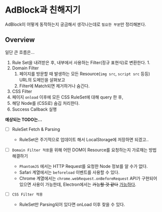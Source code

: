 # AdBlock과 친해지기

<!--일부 로직을 가져와 광고 찾아주는 CLI aka `ads-finder`을 만들어볼까 해서 고민을 해봤는데...-->

<!--사실, 사내에서 이미 작업은 진행중이고, PhantomJS로 되어있다. -->

<!--RuleSet을 별도의 파일로 관리하고 있는걸 Develop 시켜볼까 하고 AdBlock을 들여다보게 되었는데...-->

AdBlock이 어떻게 동작하는지 궁금해서 생각나는데로 `필요한 부분`만 정리해본다.

## Overview

일단 큰 흐름은...

1. Rule Set을 내려받은 후, 내부에서 사용하는 Filter(정규 표현식)로 변환한다.
    1. 
2. Domain Filter
    1. 페이지를 방문할 때 발생하는 모든 Resource(`img src`, `script src` 등등) URL의 도메인을 살펴보고
    2. Filter에 Match되면 제거하거나 숨긴다.
3. CSS Filter
  1. 페이지 `onload` 이후에 모든 CSS RuleSet에 대해 query 한 후,
  2. 해당 Node를 (CSS로) 숨김 처리한다.
4. Success Callback 실행


**예상되는 TODO는...** 

* [ ] RuleSet Fetch & Parsing
  * RuleSet은 주기적으로 업데이트 해서 LocalStorage에 저장하면 되겠고..

* [ ] `Domain Filter 적용`을 위해 어떤 DOM이 Resource를 요청하는지 가로채는 방법 해결하기
  * `PhantomJS` 에서는 HTTP Request를 요청한 Node 정보를 알 수가 없다.
  * Safari 계열에서는 `beforeload` 이벤트를 사용할 수 있다.
  * Chrome 계열에서는 `chrome.webRequest.onBeforeRequest` API가 구현되어 있으면 사용이 가능한데, Electron에서는 ~~가능할 것 같다~~ [가능하다](http://github-bj.daocloud.io/atom/electron/blob/d9d821cea5a2425a4dde23f7eb630250cd237a60/spec/api-web-request-spec.js).

* [ ] `CSS Filter 적용`
  * RuleSet만 Parsing되어 있다면 onLoad 이후 찾을 수 있다.